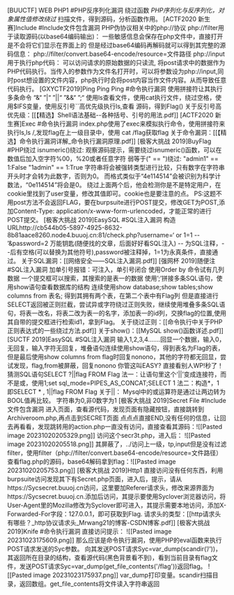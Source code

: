 [BUUCTF] WEB PHP1
	#PHP反序列化漏洞
	绕过函数 *PHP序列化与反序列化，对象属性值修改绕过*
	扫描文件，得到源码，分析函数作用。
[ACTF2020 新生赛]Include
	#Include文件包含漏洞
	PHP伪协议相关中的php://协议
	php://filter用于读取源码(以base64编码输出)：
	一些敏感信息会保存在php文件中，直接打开是不会将它们显示在界面上的
	但是经过base64编码再解码就可以得到其完整的源码信息：
	php://filter/convert.base64-encode/resource=文件路径
	php://input用于执行php代码：
	可以访问请求的原始数据的只读流, 将post请求中的数据作为PHP代码执行。当传入的参数作为文件名打开时，可以将参数设为php://input,同时post想设置的文件内容，php执行时会将post内容当作文件内容。从而导致任意代码执行。
[GXYCTF2019]Ping Ping Ping
	#命令执行漏洞
	使用拼接符让其执行多条命令
	“&“ ”|“ ”||“ ”&&“ ”;“
	使用ls查看文件，使用cat执行文件，绕过空格，使用$IFS变量，使用反引号\`\`高优先级执行ls,查看 源码，得到Flag() 
	关于反引号高优先级：[[【精选】Shell语法基础--各种括号、引号的用法.pdf]]
 [ACTF2020 新生赛]Exec
	#命令执行漏洞
	index.php使用了exec来模拟执行命令，使用拼接符来执行ls,ls /,发现flag在上一级目录中，使用 cat /flag获取flag
	关于命令漏洞：[[【精选】命令执行漏洞详解_命令执行漏洞原理.pdf]]
[极客大挑战 2019]BuyFlag
	#PHP绕过
	isnumeric()绕过:
	观察源码提示，需要绕过isnumeric()函数，可以在数值后加入空字符%00，%20或者任意字符
	弱等于(" == ")绕过:
	"admin1" == 1:False
	"1admin" == 1:True
	字符串将会被强转类型进行比较，只有数字在字符串开头时才会转为此数字，否则为0。
	而格式类似于“4e114514”会被识别为科学计数法，“0e114514”将会是0。
	绕过上面两个后，他会检测你是不是特定用户，在cookie里找到了user变量，修改其值即可。cookie也是要注意的点。
	PS:这题不用post方法不会返回FLAG，要在burpsuite进行POST提交，修改GET为POST,添加Content-Type: application/x-www-form-urlencoded，才能正常的进行POST提交。
[极客大挑战 2019]EasySQL
	#SQL注入漏洞
	构造URLhttp://cb544b05-5897-4925-8632-8b81aace8260.node4.buuoj.cn:81/check.php?username=‘ or 1=1 -- ’&password=2
	万能钥匙(随便找的文章，后面好好看SQL注入)
	-- 为SQL注释，--后有空格(可以替换为其他符号),password被注释掉，1=1为永真条件，直接通过。
	关于SQL漏洞：[[网络安全——SQL注入漏洞.pdf]]
[强网杯 2019]随便注
	#SQL注入漏洞
	加单引号报错：可注入，单引号闭合
	使用Order by 命令试有几列数据
	一个提交框可以搜索，其搜索的是表一的数据
	使用’;’拼接多条SQL语句，使用show语句查看数据库的结构
	连续使用show database;show tables;show columns from 表名;
	得到其拥有两个表，在第二个表中有Flag列
	但是直接进行SELECT返回被正则拦截，尝试异或字符绕过正则失败，继续使用堆叠多条SQL语句，将表一改名，将表二改为表一的名字，添加表一的id列，交换flag的位置,使用其自带的提交框进行检索id1，拿到Flag。
	关于绕过正则：[[命令执行中关于PHP正则表达式的一些绕过方法.pdf]]
	关于show()：[[MySQL show()函数详述.pdf]]
[SUCTF 2019]EasySQL
	#SQL注入漏洞
	输入1,2,3,4.......回显一个数据，输入0，无回复，输入字符无回复，堆叠语句连续使用show语句，得到表名为Flag的表，但是最后使用show columns from flag时回复nonono，其他的字符都无回显，尝试发现，flag,from被屏蔽，回复nonono
	你管这叫EASY?
	直接看别人WP!秒了！
	猜测SQL语句SELECT ?||flag FROM Flag
	法一：让语句里这个‘||’变成连接符，而不是或，使用1;set sql_mode=PIPES_AS_CONCAT;SELECT 1
	法二：构造*，1
	即SELECT * , 1||flag FROM Flag
	关于||：
	Mysql中的或运算符是通过让两边转为BOOL值再比较。
	字符串为0,非0数字为1
 [极客大挑战 2019]Secret File
	 #Include文件包含漏洞 
	 进入页面，查看源代码，发现页面有隐藏按钮，直接跳转到Archiveroom.php,再点击到SECRET页面
	 点点点直接END,没有任何的信息，让回去再看看，发现跳转用的action.php一直没有访问，直接查看其源码：![[Pasted image 20231020205329.png]]
	 访问这个secr3t.php，进入后：
	 ![[Pasted image 20231020205518.png]]
	 其屏蔽了，../访问上一级，tp,input但是没有过滤filter，使用filter（php://filter/convert.base64-encode/resource=文件路径）查看flag.php的源码，base64解码拿到flag：![[Pasted image 20231020205753.png]]
[极客大挑战 2019]Http1
	直接访问没有任何东西，利用burpsuite访问发现其下有Secret.php页面，进入后，提示，请从https://Sycsecret.buuoj.cn访问，这里要加Referer请求头，修改来源界面为https://Sycsecret.buuoj.cn.添加后访问，其提示要使用Syclover浏览器访问，将User-Agent里的Mozilla修改为Syclover即可进入，其提示需要本地访问，添加X-Forwarded-For字段：127.0.0.1，即可获取到Flag.
	请求头的类型：[[http请求头有哪些？_http协议请求头_Mrwang21的博客-CSDN博客.pdf]]
[极客大挑战 2019]Knife
	#命令执行漏洞 
	直接访问提示：
	![[Pasted image 20231023175609.png]]
	那么应该是命令执行漏洞，使用PHP的eval函数来执行POST请求发送的Syc参数。
	向其发送POST请求Syc=var_dump(scandir(’/‘))，其返回所在目录的结构，查看源代码(黑色背景看不到)，看到当前目录有flag文件，发送POST请求Syc=var_dump(get_file_contents('/flag'))返回flag。
	![[Pasted image 20231023175937.png]]
	var_dump打印变量。scandir扫描目录，返回数组。get_file_contents将文件读入字符串返回
